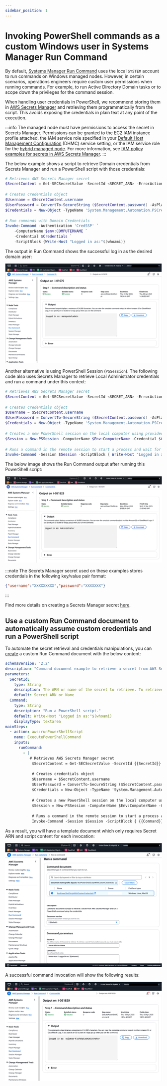 ```yaml
---
sidebar_position: 1
---
```


# Invoking PowerShell commands as a custom Windows user in Systems Manager Run Command

By default, [Systems Manager Run Command](https://docs.aws.amazon.com/systems-manager/latest/userguide/run-command.html) uses the local `SYSTEM` account to run commands on Windows managed nodes. However, in certain scenarios, operations engineers require custom user permissions when running commands. For example, to run Active Directory Domain tasks or to scope down the privileges for the command session.

When handling user credentials in PowerShell, we recommend storing them in [AWS Secrets Manager](https://docs.aws.amazon.com/secretsmanager/latest/userguide/intro.html) and retrieving them programmatically from the script. This avoids exposing the credentials in plain text at any point of the execution.

:::info
The managed node must have permissions to access the secret in Secrets Manager. Permissions can be granted to the EC2 IAM instance profile attached, the IAM service role specified in your [Default Host Management Configuration](https://docs.aws.amazon.com/systems-manager/latest/userguide/fleet-manager-default-host-management-configuration.html) (DHMC) service setting, or the IAM service role for the [hybrid managed node](https://docs.aws.amazon.com/systems-manager/latest/userguide/systems-manager-hybrid-multicloud.html). For more information, see [IAM policy examples for secrets in AWS Secrets Manager](https://docs.aws.amazon.com/mediaconnect/latest/ug/iam-policy-examples-asm-secrets.html).
:::

The below example shows a script to retrieve Domain credentials from Secrets Manager and run a PowerShell script with those credentials:

```powershell showLineNumbers
# Retrieves AWS Secrets Manager secret
$SecretContent = Get-SECSecretValue -SecretId <SECRET_ARN> -ErrorAction Stop | Select-Object -ExpandProperty 'SecretString' | ConvertFrom-Json -ErrorAction Stop

# Creates credentials object
$Username = $SecretContent.username
$UserPassword = ConvertTo-SecureString ($SecretContent.password) -AsPlainText -Force
$Credentials = New-Object -TypeName 'System.Management.Automation.PSCredential' ($Username, $UserPassword)

# Run commands with Domain Credentials
Invoke-Command -Authentication 'CredSSP' `
    -ComputerName $env:COMPUTERNAME `
    -Credential $Credentials `
    -ScriptBlock {Write-Host "Logged in as:"$(whoami)}
```

The output in Run Command shows the successful log in as the desired domain user:

![Run Command output with CredSSP](/img/recipes/pwsh-run-command-custom-credentials/example-1-command-output.png)

Another alternative is using PowerShell Session (`PSSession`). The following code also uses Secrets Manager to retrieve Local Administrator credentials and run a command under this context:

```powershell showLineNumbers
# Retrieves AWS Secrets Manager secret
$SecretContent = Get-SECSecretValue -SecretId <SECRET_ARN> -ErrorAction Stop | Select-Object -ExpandProperty 'SecretString' | ConvertFrom-Json -ErrorAction Stop

# Creates credentials object
$Username = $SecretContent.username
$UserPassword = ConvertTo-SecureString ($SecretContent.password) -AsPlainText -Force
$Credentials = New-Object -TypeName 'System.Management.Automation.PSCredential' ("$Env:ComputerName\$Username", $UserPassword)

# Creates a new PowerShell session on the local computer using provided credentials
$Session = New-PSSession -ComputerName $Env:ComputerName -Credential $Credentials -ErrorAction Stop

# Runs a command in the remote session to start a process and wait for completion
Invoke-Command -Session $Session -ScriptBlock { Write-Host "Logged in as: $env:USERNAME" }
```

The below image shows the Run Command output after running this PowerShell script:

![Run Command output with PSSession](/img/recipes/pwsh-run-command-custom-credentials/example-2-command-output.png)

:::note
The Secrets Manager secret used on these examples stores credentials in the following key/value pair format:

```json
{"username":"XXXXXXXXX","password":"XXXXXXX"}
```

:::

Find more details on creating a Secrets Manager secret [here](https://docs.aws.amazon.com/secretsmanager/latest/userguide/create_secret.html).

## Use a custom Run Command document to automatically assume custom credentials and run a PowerShell script

To automate the secret retrieval and credentials manipulations, you can [create](https://aws.amazon.com/blogs/mt/writing-your-own-aws-systems-manager-documents/) a custom Run Command document with the below content:

```yaml
schemaVersion: '2.2'
description: "Command document example to retrieve a secret from AWS Secrets Manager and run a PowerShell command using the credentials"
parameters:
  SecretId:
    type: String
    description: The ARN or name of the secret to retrieve. To retrieve a secret from another account, you must use an ARN.
    default: Secret ARN or Name
  Command:
    type: String
    description: "Run a PowerShell script."
    default: Write-Host "Logged in as:"$(whoami)
    displayType: textarea
mainSteps:
  - action: aws:runPowerShellScript
    name: ExecutePowerShellCommand
    inputs:
      runCommand:
        - |
           # Retrieves AWS Secrets Manager secret
            $SecretContent = Get-SECSecretValue -SecretId {{SecretId}} -ErrorAction Stop | Select-Object -ExpandProperty 'SecretString' | ConvertFrom-Json -ErrorAction Stop
  
            # Creates credentials object
            $Username = $SecretContent.username
            $UserPassword = ConvertTo-SecureString ($SecretContent.password) -AsPlainText -Force
            $Credentials = New-Object -TypeName 'System.Management.Automation.PSCredential' ("$Env:ComputerName\$Username", $UserPassword)
  
            # Creates a new PowerShell session on the local computer using provided credentials
            $Session = New-PSSession -ComputerName $Env:ComputerName -Credential $Credentials -ErrorAction Stop
  
            # Runs a command in the remote session to start a process and wait for completion
            Invoke-Command -Session $Session -ScriptBlock { {{Command}} } -ErrorAction Stop
```

As a result, you will have a template document which only requires Secret ARN and script content for each invocation:

![Custom Run Command Doc settings](/img/recipes/pwsh-run-command-custom-credentials/custom-command-doc-settings.png)

A successful command invocation will show the following results:

![Custom Run Command Doc output](/img/recipes/pwsh-run-command-custom-credentials/custom-command-doc-output.png)
